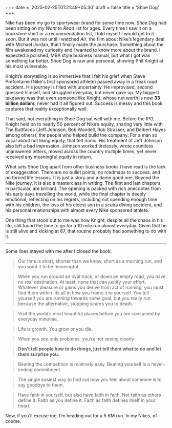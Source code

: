 +++
date = '2025-02-25T01:21:49+05:30'
draft = false
title = 'Shoe Dog'
+++

Nike has been my go to sportswear brand for some time now. _Shoe Dog_ had been sitting on my _Want to Read_ list for ages. Every time I saw it on a bookstore shelf or a recommendation list, I told myself I would get to it soon. But it was not until I watched _Air_, the film about Nike’s legendary deal with Michael Jordan, that I finally made the purchase. Something about the film awakened my curiosity and I wanted to know more about the brand. I expected a polished, MBA style business manual, but what I got was something far better. Shoe Dog is raw and personal, showing Phil Knight at his most vulnerable.

Knight’s storytelling is so immersive that I felt his grief when Steve Prefontaine (Nike's first sponsored athlete) passed away in a freak road accident. His journey is filled with uncertainty. He improvised, second guessed himself, and struggled everyday, but never gave up. My biggest takeaway was that even someone like Knight, whose net worth is now __33 billion dollars__, never had it all figured out. Success is messy and this book captures that reality exceptionally well.

That said, not everything in Shoe Dog sat well with me. Before the IPO, Knight held on to nearly 50 percent of Nike’s equity, sharing very little with The Buttfaces (Jeff Johnson, Bob Woodell, Rob Strasser, and Delbert Hayes among others), the people who helped build the company. For a man so vocal about not liking equity, that felt ironic. His treatment of Jeff Johnson also left a bad impression. Johnson worked tirelessly, wrote countless unanswered letters, moved across the country multiple times, yet never received any meaningful equity in return.

What sets Shoe Dog apart from other business books I have read is the lack of exaggeration. There are no bullet points, no roadmaps to success, and no forced life lessons. It is just a story and a damn good one. Beyond the Nike journey, it is also a masterclass in writing. The first and last chapters, in particular, are brilliant. The opening is packed with rich anecdotes from his early days travelling the world, while the final chapter is deeply emotional, reflecting on his regrets, including not spending enough time with his children, the loss of his eldest son in a scuba diving accident, and his personal relationships with almost every Nike sponsored athlete.

One thing that stood out to me was how Knight, despite all the chaos in his life, still found the time to go for a 10 mile run almost everyday. Given that he is still alive and kicking at 87, that routine probably had something to do with it.

---

Some lines stayed with me after I closed the book:
> Our time is short, shorter than we know, short as a morning run, and you want it to be meaningful.

> When you run around an oval track, or down an empty road, you have no real destination. At least, none that can justify your effort. Whatever pleasure or gains you derive from act of running, you must find them within. Its all in how you frame it to yourself. You tell yourself you are running towards some goal, but you really run because the alternative, stopping scares you to death.

> Visit the world’s most beautiful places before you are consumed by everyday minutiae.

> Life is growth. You grow or you die.

> When you see only problems, you’re not seeing clearly.

> **Don’t tell people how to do things, just tell them what to do and let them surprise you.**

> Beating the competition is relatively easy. Beating yourself is a never-ending commitment.

> The single easiest way to find out how you feel about someone is to say goodbye to them.

> Have faith in yourself, but also have faith in faith. Not faith as others define it. Faith as you define it. Faith as faith defines itself in your heart.

Now, if you’ll excuse me, I’m heading out for a 5 KM run. In my Nikes, of course.
